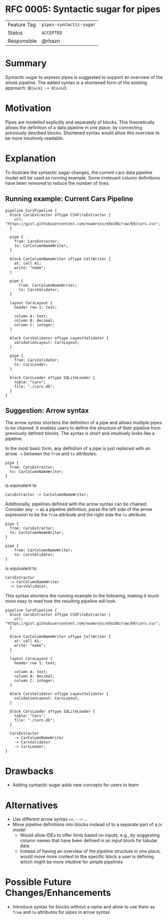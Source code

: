 <!--
SPDX-FileCopyrightText: 2023 Friedrich-Alexander-Universitat Erlangen-Nurnberg

SPDX-License-Identifier: AGPL-3.0-only
-->

# RFC 0005: Syntactic sugar for pipes

|             |                         |
| ----------- | ----------------------- |
| Feature Tag | `pipes-syntactic-sugar` |
| Status      | `ACCEPTED`              |
| Responsible | @rhazn                  |

# Summary
Syntactic sugar to express pipes is suggested to support an overview of the whole pipeline. The added syntax is a shortened form of the existing approach: (`Block1 -> Block2`).


# Motivation
Pipes are modelled explicitly and separately of blocks. This theoretically allows the definition of a data pipeline in one place, by connecting previously desribed blocks. Shortened syntax would allow this overview to be more intuitively readable.

# Explanation
To illustrate the syntactic sugar changes, the current cars data pipeline model will be used as running example. Some irrelevant column definitions have been removed to reduce the number of lines.

## Running example: Current Cars Pipeline
```jayvee
pipeline CarsPipeline {
  block CarsExtractor oftype CSVFileExtractor {
    url: "https://gist.githubusercontent.com/noamross/e5e10b/raw/b9/cars.csv";
  }

  pipe {
    from: CarsExtractor;
    to: CarColumnNameWriter;
  }

  block CarColumnNameWriter oftype CellWriter {
    at: cell A1;
    write: "name";
  }

  pipe {
      from: CarColumnNameWriter;
      to: CarsValidator;
  }

  layout CarsLayout {
    header row 1: text;

    column A: text;
    column B: decimal;
    column C: integer;
  }

  block CarsValidator oftype LayoutValidator {
    validationLayout: CarsLayout;
  }

  pipe {
    from: CarsValidator;
    to: CarsLoader;
  }

  block CarsLoader oftype SQLiteLoader {
    table: "Cars";
    file: "./cars.db";
  }
}
```

## Suggestion: Arrow syntax
The arrow syntax shortens the definition of a pipe and allows multiple pipes to be chained. It enables users to define the structure of their pipeline from previously defined blocks. The syntax is short and intuitively looks like a pipeline.

In the most basic form, any definition of a pipe is just replaced with an arrow `->` between the `from` and `to` attributes:

```jayvee
pipe {
  from: CarsExtractor;
  to: CarColumnNameWriter;
}
```

is equivalent to

```jayvee
CarsExtractor -> CarColumnNameWriter;
```

Additionally, pipelines defined with the arrow syntax can be chained. Consider any `->` as a pipeline definition, parse the left side of the arrow expression to be the `from` attribute and the right side the `to` attribute.

```jayvee
pipe {
  from: CarsExtractor;
  to: CarColumnNameWriter;
}

pipe {
    from: CarColumnNameWriter;
    to: CarsValidator;
}
```

is equivalent to

```jayvee
CarsExtractor
  -> CarColumnNameWriter
  -> CarsValidator;
```

This syntax shortens the running example to the following, making it much more easy to read how the resulting pipeline will look.

```jayvee
pipeline CarsPipeline {
  block CarsExtractor oftype CSVFileExtractor {
    url: "https://gist.githubusercontent.com/noamross/e5e10b/raw/b9/cars.csv";
  }
  
  block CarColumnNameWriter oftype CellWriter {
    at: cell A1;
    write: "name";
  }

  layout CarsLayout {
    header row 1: text;

    column A: text;
    column B: decimal;
    column C: integer;
  }

  block CarsValidator oftype LayoutValidator {
    validationLayout: CarsLayout;
  }

  block CarsLoader oftype SQLiteLoader {
    table: "Cars";
    file: "./cars.db";
  }

  CarsExtractor
    -> CarColumnNameWriter
    -> CarsValidator
    -> CarsLoader;
}
```

# Drawbacks
- Adding syntactic sugar adds new concepts for users to learn

# Alternatives
- Use different arrow syntax `=>`, `-->` ...
- Move pipeline definitions into blocks instead of to a separate part of a jv model
  - Would allow IDEs to offer hints based on inputs, e.g., by suggesting column names that have been defined in an input block for tabular data
  - Instead of having an overview of the pipeline structure in one place, would move more context to the specific block a user is defining which might be more intuitive for simple pipelines

# Possible Future Changes/Enhancements
- Introduce syntax for blocks without a name and allow to use them as `from` and `to` attributes for pipes in arrow syntax